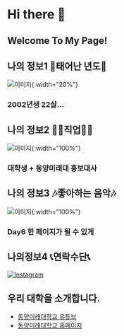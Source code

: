 # Hi there 👋

## Welcome To My Page!

## 나의 정보1 🤣태어난 년도🤣
![이미지](https://github.com/finalmin0205/bigdatabusiness_jm/assets/144201052/cc3cfa15-5a62-49fe-8cb7-b39d357660d6){:width="20%"}
  ### 2002년생 22살...
  

## 나의 정보2 👩‍💻직업👩‍💻
![이미지](https://search.pstatic.net/sunny/?src=https%3A%2F%2Fimage.utoimage.com%2Fpreview%2Fcp992635%2F2023%2F06%2F202306027389_500.jpg&type=sc960_832){:width="100%"}
  ### 대학생 + 동양미래대 홍보대사


## 나의 정보3 🎶좋아하는 음악🎶
![이미지](https://search.pstatic.net/common/?src=http%3A%2F%2Fblogfiles.naver.net%2FMjAxOTA3MTZfNDUg%2FMDAxNTYzMjAzOTkzMjg3.RPhwfYuc1Lnfa0uAjJJdg0Jd6AMmGE-eVLMfWHenbmAg.z3V7BrrBnYsCuPdb9xE-EGz1eOoWxDd5ErcGuSbAoCUg.JPEG.btbd777%2FIMG_20190716_001745.jpg&type=sc960_832){:width="100%"}
  ### Day6 한 페이지가 될 수 있게

## 나의정보4 📞연락수단📞
[![Instagram](https://img.shields.io/badge/Instagram-final_min0205-orange?style=flat&logo=instagram)](https://www.instagram.com/final_min0205/)


## 우리 대학을 소개합니다.

- [동양미래대학교 유튜브](https://www.youtube.com/@user-gf9ks9zw3j)
- [동양미래대학교 홈페이지](https://www.dongyang.ac.kr/dongyang/index.do)
